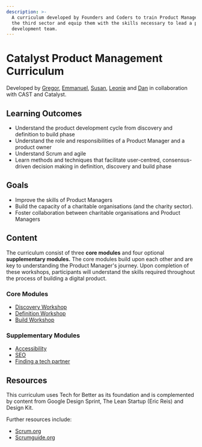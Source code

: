 ```yaml
---
description: >-
  A curriculum developed by Founders and Coders to train Product Managers within
  the third sector and equip them with the skills necessary to lead a product
  development team.
---
```


# Catalyst Product Management Curriculum

Developed by [Gregor](https://github.com/Albadylic), [Emmanuel](https://github.com/emaggy), [Susan](https://github.com/susanX), [Leonie](https://github.com/LaLeonie) and [Dan](https://github.com/sofer) in collaboration with CAST and Catalyst. 

## Learning Outcomes 

* Understand the product development cycle from discovery and definition to build phase
* Understand the role and responsibilities of a Product Manager and a product owner 
* Understand Scrum and agile
* Learn methods and techniques that facilitate user-centred, consensus-driven decision making in definition, discovery and build phase

## Goals

* Improve the skills of Product Managers 
* Build the capacity of a charitable organisations \(and the charity sector\). 
* Foster collaboration between charitable organisations and Product Managers

## Content 

The curriculum consist of three **core modules** and four optional **supplementary modules.** The core modules build upon each other and are key to understanding the Product Manager's journey. Upon completion of these workshops, participants will understand the skills required throughout the process of building a digital product. 

### Core Modules 

* [Discovery Workshop ](core-modules/discovery-workshop/)
* [Definition Workshop ](core-modules/definition-workshop/)
* [Build Workshop](core-modules/build-workshop/)

### Supplementary Modules

* [Accessibility](supplementary-modules/accessibility.md) 
* [SEO](supplementary-modules/seo.md)
* [Finding a tech partner ](supplementary-modules/finding-a-tech-partner/)

## Resources 

This curriculum uses Tech for Better as its foundation and is complemented by content from Google Design Sprint, The Lean Startup \(Eric Reis\) and Design Kit.

Further resources include: 

* [Scrum.org](https://www.scrum.org/)
* [Scrumguide.org](https://www.scrumguides.org/)



